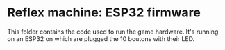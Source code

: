 # Reflex machine: ESP32 firmware

This folder contains the code used to run the game hardware. It's running on an ESP32 on which are plugged the 10 boutons with their LED.

